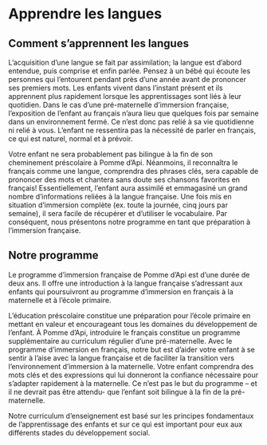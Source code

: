 # Apprendre les langues

## Comment s’apprennent les langues

L’acquisition d’une langue se fait par assimilation; la langue est d’abord entendue, puis comprise et enfin parlée. Pensez à un bébé qui écoute les personnes qui l’entourent pendant près d’une année avant de prononcer ses premiers mots. Les enfants vivent dans l’instant présent et ils apprennent plus rapidement lorsque les apprentissages sont liés à leur quotidien. Dans le cas d’une pré-maternelle d’immersion française, l’exposition de l’enfant au français n’aura lieu que quelques fois par semaine dans un environnement fermé. Ce n’est donc pas relié à sa vie quotidienne ni relié à vous. L’enfant ne ressentira pas la nécessité de parler en français, ce qui est naturel, normal et à prévoir.

Votre enfant ne sera probablement pas bilingue à la fin de son cheminement préscolaire à Pomme d’Api. Néanmoins, il reconnaîtra le français comme une langue, comprendra des phrases clés, sera capable de prononcer des mots et chantera sans doute ses chansons favorites en français! Essentiellement, l’enfant aura assimilé et emmagasiné un grand nombre d’informations reliées à la langue française. Une fois mis en situation d’immersion complète (ex. toute la journée, cinq jours par semaine), il sera facile de récupérer et d’utiliser le vocabulaire. Par conséquent, nous présentons notre programme en tant que préparation à l’immersion française.

## Notre programme

Le programme d’immersion française de Pomme d’Api est d’une durée de deux ans. Il offre une introduction à la langue française s’adressant aux enfants qui poursuivront au programme d’immersion en français à la maternelle et à l’école primaire.

L’éducation préscolaire constitue une préparation pour l’école primaire en mettant en valeur et encourageant tous les domaines du développement de l’enfant. À Pomme d’Api, introduire le français constitue un programme supplémentaire au curriculum régulier d’une pré-maternelle. Avec le programme d’immersion en français, notre but est d’aider votre enfant à se sentir à l’aise avec la langue française et de faciliter la transition vers l’environnement d’immersion à la maternelle. Votre enfant comprendra des mots clés et des expressions qui lui donneront la confiance nécessaire pour s’adapter rapidement à la maternelle. Ce n’est pas le but du programme – et il ne devrait pas être attendu- que l’enfant soit bilingue à la fin de la pré-maternelle.

Notre curriculum d’enseignement est basé sur les principes fondamentaux de l’apprentissage des enfants et sur ce qui est important pour eux aux différents stades du développement social.